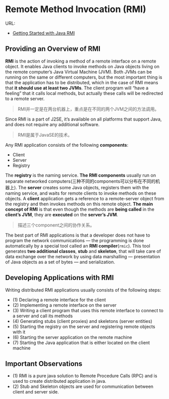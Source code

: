 # Remote Method Invocation (RMI)

URL:

- [Getting Started with Java RMI](https://www.baeldung.com/java-rmi)

## Providing an Overview of RMI

**RMI** is the action of invoking a method of a remote interface on a remote object. It enables Java clients to invoke methods on Java objects living on the remote computer’s Java Virtual Machine (JVM). Both JVMs can be running on the same or different computers, but the most important thing is that the application has to be distributed, which in the case of RMI means that **it should use at least two JVMs**. The client program will “have a feeling” that it calls local methods, but actually these calls will be redirected to a remote server.

> RMI并一定是在两台机器上，重点是在不同的两个JVM之间的方法调用。

Since RMI is a part of J2SE, it’s available on all platforms that support Java, and does not require any additional software.

> RMI是属于JavaSE的技术。

Any RMI application consists of the following **components**:

- Client
- Server
- Registry

The **registry** is the naming service. **The RMI components** usually run on separate networked computers(三种不同的components可以分布在不同的机器上). The **server** creates some Java objects, registers them with the naming service, and waits for remote clients to invoke methods on these objects. A **client** application gets a reference to a remote-server object from the registry and then invokes methods on this remote object. **The main concept of RMI** is that even though the methods are **being called** in the **client’s JVM**, they are **executed** on the **server’s JVM**.

> 描述三个component之间的协作关系。

The best part of RMI applications is that a developer does not have to program the network communications — the programming is done automatically by a special tool called an **RMI compiler**(`rmic`). This tool generates **two additional classes**, **stub** and **skeleton**, that will take care of data exchange over the network by using data marshalling — presentation of Java objects as a set of bytes — and serialization.

## Developing Applications with RMI

Writing distributed RMI applications usually consists of the following steps:

- (1) Declaring a remote interface for the client
- (2) Implementing a remote interface on the server
- (3) Writing a client program that uses this remote interface to connect to a server and call its methods
- (4) Generating stubs (client proxies) and skeletons (server entities)
- (5) Starting the registry on the server and registering remote objects with it
- (6) Starting the server application on the remote machine
- (7) Starting the Java application that is either located on the client machine

## Important Observations

- (1) RMI is a pure java solution to Remote Procedure Calls (RPC) and is used to create distributed application in java.
- (2) Stub and Skeleton objects are used for communication between client and server side.
